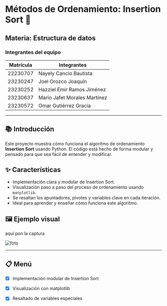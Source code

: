 # Métodos de Ordenamiento: Insertion Sort 🧩

## Materia: Estructura de datos

### Integrantes del equipo

| Matrícula   | Integrantes                            |
|-------------|----------------------------------------|
| 22230707    | Nayely Cancio Bautista                 |
| 23230247    | Joel Orozco Joaquín                    |
| 23230252    | Hazziel Emir Ramos Jiménez             |
| 23230637    | Mario Jafet Morales Martínez           |
| 23230572    | Omar Gutiérrez Gracia                  |

---

## 📚 Introducción

Este proyecto muestra cómo funciona el algoritmo de ordenamiento **Insertion Sort** usando Python. El código está hecho de forma modular y pensado para que sea fácil de entender y modificar.

## ✨ Características

- Implementación clara y modular de Insertion Sort.
- Visualización paso a paso del proceso de ordenamiento usando `matplotlib`.
- Se resaltan los apuntadores, pivotes y variables clave en cada iteración.
- Ideal para aprender y enseñar cómo funciona este algoritmo.


## 🖼️ Ejemplo visual

aqui pon la captura

![foto](.png)

---

## 📋 Menú

- [x] Implementación modular de Insertion Sort
- [x] Visualización con matplotlib
- [x] Resaltado de variables especiales

